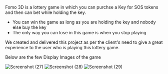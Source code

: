 Fomo 3D is a lottery game in which you can purchse a Key for SOS tokens and then can bet while holding the key.

- You can win the game as long as you are holding the key and nobody else buy the key
- The only way you can lose in this game is when you stop playing 

We created and delivered this project as per the client's need to give a great experience to the user who is playing this lottery game.

Below are the few Display Images of the game

![Screenshot (27)](https://user-images.githubusercontent.com/104678268/216808981-e0093502-5a0b-4fac-9b96-35a20bb850bc.png)
![Screenshot (28)](https://user-images.githubusercontent.com/104678268/216808982-85ec2d03-9840-4af0-b811-f56f5d8da312.png)
![Screenshot (29)](https://user-images.githubusercontent.com/104678268/216808983-4d82ac5d-445f-4f02-acdc-ad8ce92f8c2e.png)
